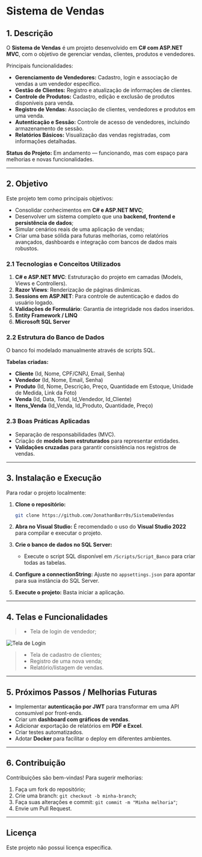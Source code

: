 # Sistema de Vendas

## 1. Descrição

O **Sistema de Vendas** é um projeto desenvolvido em **C# com ASP.NET MVC**, com o objetivo de gerenciar vendas, clientes, produtos e vendedores.

Principais funcionalidades:

* **Gerenciamento de Vendedores:** Cadastro, login e associação de vendas a um vendedor específico.
* **Gestão de Clientes:** Registro e atualização de informações de clientes.
* **Controle de Produtos:** Cadastro, edição e exclusão de produtos disponíveis para venda.
* **Registro de Vendas:** Associação de clientes, vendedores e produtos em uma venda.
* **Autenticação e Sessão:** Controle de acesso de vendedores, incluindo armazenamento de sessão.
* **Relatórios Básicos:** Visualização das vendas registradas, com informações detalhadas.

**Status do Projeto:** Em andamento — funcionando, mas com espaço para melhorias e novas funcionalidades.

---

## 2. Objetivo

Este projeto tem como principais objetivos:

* Consolidar conhecimentos em **C# e ASP.NET MVC**;
* Desenvolver um sistema completo que una **backend, frontend e persistência de dados**;
* Simular cenários reais de uma aplicação de vendas;
* Criar uma base sólida para futuras melhorias, como relatórios avançados, dashboards e integração com bancos de dados mais robustos.

### 2.1 Tecnologias e Conceitos Utilizados

1. **C# e ASP.NET MVC**: Estruturação do projeto em camadas (Models, Views e Controllers).
2. **Razor Views**: Renderização de páginas dinâmicas.
3. **Sessions em ASP.NET**: Para controle de autenticação e dados do usuário logado.
4. **Validações de Formulário**: Garantia de integridade nos dados inseridos.
5. **Entity Framework / LINQ**
6. **Microsoft SQL Server**

### 2.2 Estrutura do Banco de Dados

O banco foi modelado manualmente através de scripts SQL.

**Tabelas criadas:**

* **Cliente** (Id, Nome, CPF/CNPJ, Email, Senha)
* **Vendedor** (Id, Nome, Email, Senha)
* **Produto** (Id, Nome, Descrição, Preço, Quantidade em Estoque, Unidade de Medida, Link da Foto)
* **Venda** (Id, Data, Total, Id_Vendedor, Id_Cliente)
* **Itens_Venda** (Id_Venda, Id_Produto, Quantidade, Preço)

### 2.3 Boas Práticas Aplicadas

* Separação de responsabilidades (MVC).
* Criação de **models bem estruturados** para representar entidades.
* **Validações cruzadas** para garantir consistência nos registros de vendas.

---

## 3. Instalação e Execução

Para rodar o projeto localmente:

1. **Clone o repositório:**

   ```bash
   git clone https://github.com/JonathanBarr0s/SistemaDeVendas
   ```

2. **Abra no Visual Studio:**
   É recomendado o uso do **Visual Studio 2022** para compilar e executar o projeto.

3. **Crie o banco de dados no SQL Server:**

   * Execute o script SQL disponível em `/Scripts/Script_Banco` para criar todas as tabelas.

4. **Configure a connectionString:**
   Ajuste no `appsettings.json` para apontar para sua instância do SQL Server.

5. **Execute o projeto:**
   Basta iniciar a aplicação.

---

## 4. Telas e Funcionalidades

> * Tela de login de vendedor;

![Tela de Login](https://github.com/user-attachments/assets/c0f0016c-4321-4d23-9c47-21b53862e720)


> * Tela de cadastro de clientes;
> * Registro de uma nova venda;
> * Relatório/listagem de vendas.

---

## 5. Próximos Passos / Melhorias Futuras

* Implementar **autenticação por JWT** para transformar em uma API consumível por front-ends.
* Criar um **dashboard com gráficos de vendas**.
* Adicionar exportação de relatórios em **PDF e Excel**.
* Criar testes automatizados.
* Adotar **Docker** para facilitar o deploy em diferentes ambientes.

---

## 6. Contribuição

Contribuições são bem-vindas! Para sugerir melhorias:

1. Faça um fork do repositório;
2. Crie uma branch: `git checkout -b minha-branch`;
3. Faça suas alterações e commit: `git commit -m "Minha melhoria"`;
4. Envie um Pull Request.

---

## Licença

Este projeto não possui licença específica.
